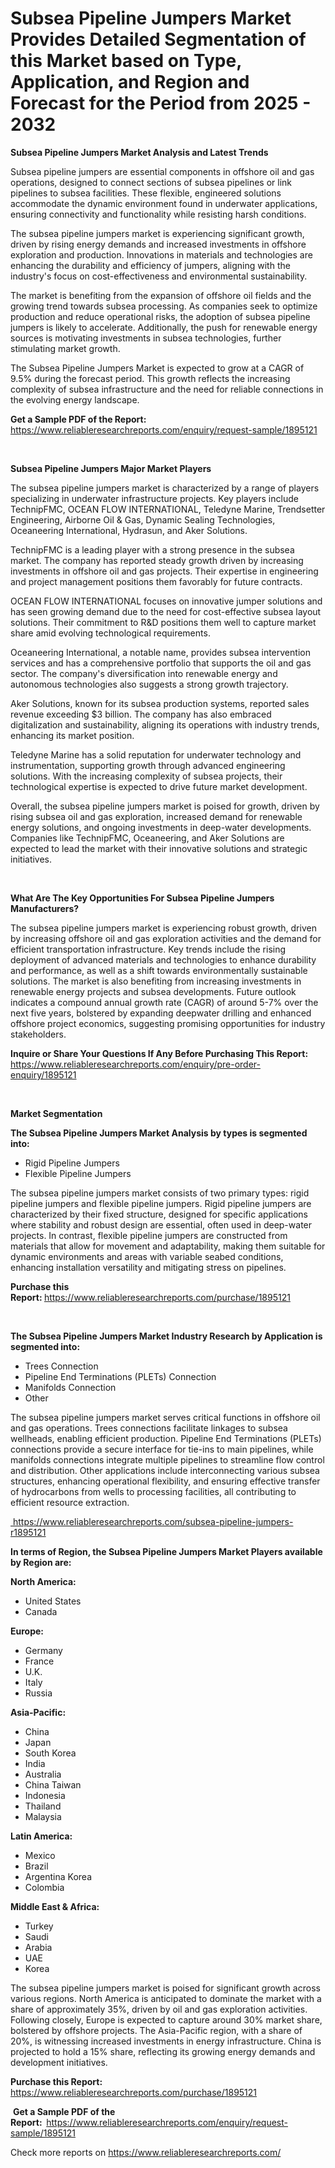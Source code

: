 <p><h1>Subsea Pipeline Jumpers Market Provides Detailed Segmentation of this Market based on Type, Application, and Region and Forecast for the Period from 2025 - 2032</h1></p><p><strong>Subsea Pipeline Jumpers Market Analysis and Latest Trends</strong></p>
<p><p>Subsea pipeline jumpers are essential components in offshore oil and gas operations, designed to connect sections of subsea pipelines or link pipelines to subsea facilities. These flexible, engineered solutions accommodate the dynamic environment found in underwater applications, ensuring connectivity and functionality while resisting harsh conditions.</p><p>The subsea pipeline jumpers market is experiencing significant growth, driven by rising energy demands and increased investments in offshore exploration and production. Innovations in materials and technologies are enhancing the durability and efficiency of jumpers, aligning with the industry's focus on cost-effectiveness and environmental sustainability.</p><p>The market is benefiting from the expansion of offshore oil fields and the growing trend towards subsea processing. As companies seek to optimize production and reduce operational risks, the adoption of subsea pipeline jumpers is likely to accelerate. Additionally, the push for renewable energy sources is motivating investments in subsea technologies, further stimulating market growth.</p><p>The Subsea Pipeline Jumpers Market is expected to grow at a CAGR of 9.5% during the forecast period. This growth reflects the increasing complexity of subsea infrastructure and the need for reliable connections in the evolving energy landscape.</p></p>
<p><strong>Get a Sample PDF of the Report:&nbsp;</strong> <a href="https://www.reliableresearchreports.com/enquiry/request-sample/1895121?utm_campaign=2957&utm_medium=2&utm_source=Github&utm_content=ia&utm_term=28032025&utm_id=subsea-pipeline-jumpers">https://www.reliableresearchreports.com/enquiry/request-sample/1895121</a></p>
<p>&nbsp;</p>
<p><strong>Subsea Pipeline Jumpers Major Market Players</strong></p>
<p><p>The subsea pipeline jumpers market is characterized by a range of players specializing in underwater infrastructure projects. Key players include TechnipFMC, OCEAN FLOW INTERNATIONAL, Teledyne Marine, Trendsetter Engineering, Airborne Oil & Gas, Dynamic Sealing Technologies, Oceaneering International, Hydrasun, and Aker Solutions.</p><p>TechnipFMC is a leading player with a strong presence in the subsea market. The company has reported steady growth driven by increasing investments in offshore oil and gas projects. Their expertise in engineering and project management positions them favorably for future contracts.</p><p>OCEAN FLOW INTERNATIONAL focuses on innovative jumper solutions and has seen growing demand due to the need for cost-effective subsea layout solutions. Their commitment to R&D positions them well to capture market share amid evolving technological requirements.</p><p>Oceaneering International, a notable name, provides subsea intervention services and has a comprehensive portfolio that supports the oil and gas sector. The company's diversification into renewable energy and autonomous technologies also suggests a strong growth trajectory.</p><p>Aker Solutions, known for its subsea production systems, reported sales revenue exceeding $3 billion. The company has also embraced digitalization and sustainability, aligning its operations with industry trends, enhancing its market position.</p><p>Teledyne Marine has a solid reputation for underwater technology and instrumentation, supporting growth through advanced engineering solutions. With the increasing complexity of subsea projects, their technological expertise is expected to drive future market development.</p><p>Overall, the subsea pipeline jumpers market is poised for growth, driven by rising subsea oil and gas exploration, increased demand for renewable energy solutions, and ongoing investments in deep-water developments. Companies like TechnipFMC, Oceaneering, and Aker Solutions are expected to lead the market with their innovative solutions and strategic initiatives.</p></p>
<p>&nbsp;</p>
<p><strong>What Are The Key Opportunities For Subsea Pipeline Jumpers Manufacturers?</strong></p>
<p><p>The subsea pipeline jumpers market is experiencing robust growth, driven by increasing offshore oil and gas exploration activities and the demand for efficient transportation infrastructure. Key trends include the rising deployment of advanced materials and technologies to enhance durability and performance, as well as a shift towards environmentally sustainable solutions. The market is also benefiting from increasing investments in renewable energy projects and subsea developments. Future outlook indicates a compound annual growth rate (CAGR) of around 5-7% over the next five years, bolstered by expanding deepwater drilling and enhanced offshore project economics, suggesting promising opportunities for industry stakeholders.</p></p>
<p><strong>Inquire or Share Your Questions If Any Before Purchasing This Report:</strong> <a href="https://www.reliableresearchreports.com/enquiry/pre-order-enquiry/1895121?utm_campaign=2957&utm_medium=2&utm_source=Github&utm_content=ia&utm_term=28032025&utm_id=subsea-pipeline-jumpers">https://www.reliableresearchreports.com/enquiry/pre-order-enquiry/1895121</a></p>
<p>&nbsp;</p>
<p><strong>Market Segmentation</strong></p>
<p><strong>The Subsea Pipeline Jumpers Market Analysis by types is segmented into:</strong></p>
<p><ul><li>Rigid Pipeline Jumpers</li><li>Flexible Pipeline Jumpers</li></ul></p>
<p><p>The subsea pipeline jumpers market consists of two primary types: rigid pipeline jumpers and flexible pipeline jumpers. Rigid pipeline jumpers are characterized by their fixed structure, designed for specific applications where stability and robust design are essential, often used in deep-water projects. In contrast, flexible pipeline jumpers are constructed from materials that allow for movement and adaptability, making them suitable for dynamic environments and areas with variable seabed conditions, enhancing installation versatility and mitigating stress on pipelines.</p></p>
<p><strong>Purchase this Report:&nbsp;</strong><a href="https://www.reliableresearchreports.com/purchase/1895121?utm_campaign=2957&utm_medium=2&utm_source=Github&utm_content=ia&utm_term=28032025&utm_id=subsea-pipeline-jumpers">https://www.reliableresearchreports.com/purchase/1895121</a></p>
<p>&nbsp;</p>
<p><strong>The Subsea Pipeline Jumpers Market Industry Research by Application is segmented into:</strong></p>
<p><ul><li>Trees Connection</li><li>Pipeline End Terminations (PLETs) Connection</li><li>Manifolds Connection</li><li>Other</li></ul></p>
<p><p>The subsea pipeline jumpers market serves critical functions in offshore oil and gas operations. Trees connections facilitate linkages to subsea wellheads, enabling efficient production. Pipeline End Terminations (PLETs) connections provide a secure interface for tie-ins to main pipelines, while manifolds connections integrate multiple pipelines to streamline flow control and distribution. Other applications include interconnecting various subsea structures, enhancing operational flexibility, and ensuring effective transfer of hydrocarbons from wells to processing facilities, all contributing to efficient resource extraction.</p></p>
<p><a href="https://www.reliableresearchreports.com/subsea-pipeline-jumpers-r1895121?utm_campaign=2957&utm_medium=2&utm_source=Github&utm_content=ia&utm_term=28032025&utm_id=subsea-pipeline-jumpers">&nbsp;https://www.reliableresearchreports.com/subsea-pipeline-jumpers-r1895121</a></p>
<p><strong>In terms of Region, the Subsea Pipeline Jumpers Market Players available by Region are:</strong></p>
<p>
    <p> <strong> North America: </strong>
        <ul>
            <li>United States</li>
            <li>Canada</li>
        </ul>
        </p> 
    <p> <strong> Europe: </strong>
        <ul>
            <li>Germany</li>
            <li>France</li>
            <li>U.K.</li>
            <li>Italy</li>
            <li>Russia</li>
        </ul>
        </p> 
    <p> <strong> Asia-Pacific: </strong>
        <ul>
            <li>China</li>
            <li>Japan</li>
            <li>South Korea</li>
            <li>India</li>
            <li>Australia</li>
            <li>China Taiwan</li>
            <li>Indonesia</li>
            <li>Thailand</li>
            <li>Malaysia</li>
        </ul>
        </p> 
    <p> <strong> Latin America: </strong>
        <ul>
            <li>Mexico</li>
            <li>Brazil</li>
            <li>Argentina Korea</li>
            <li>Colombia</li>
        </ul>
        </p> 
    <p> <strong> Middle East & Africa: </strong>
        <ul>
            <li>Turkey</li>
            <li>Saudi</li>
            <li>Arabia</li>
            <li>UAE</li>
            <li>Korea</li>
        </ul>
    </p>
    </p>
<p><p>The subsea pipeline jumpers market is poised for significant growth across various regions. North America is anticipated to dominate the market with a share of approximately 35%, driven by oil and gas exploration activities. Following closely, Europe is expected to capture around 30% market share, bolstered by offshore projects. The Asia-Pacific region, with a share of 20%, is witnessing increased investments in energy infrastructure. China is projected to hold a 15% share, reflecting its growing energy demands and development initiatives.</p></p>
<p><strong>Purchase this Report: </strong><a href="https://www.reliableresearchreports.com/purchase/1895121?utm_campaign=2957&utm_medium=2&utm_source=Github&utm_content=ia&utm_term=28032025&utm_id=subsea-pipeline-jumpers">https://www.reliableresearchreports.com/purchase/1895121</a></p>
<p>&nbsp;<strong>Get a Sample PDF of the Report:&nbsp;&nbsp;</strong><a href="https://www.reliableresearchreports.com/enquiry/request-sample/1895121?utm_campaign=2957&utm_medium=2&utm_source=Github&utm_content=ia&utm_term=28032025&utm_id=subsea-pipeline-jumpers">https://www.reliableresearchreports.com/enquiry/request-sample/1895121</a></p>
<p><strong></strong></p>
<p>Check more reports on <a href="https://www.reliableresearchreports.com/?utm_campaign=2957&utm_medium=2&utm_source=Github&utm_content=ia&utm_term=28032025&utm_id=subsea-pipeline-jumpers">https://www.reliableresearchreports.com/</a></p>